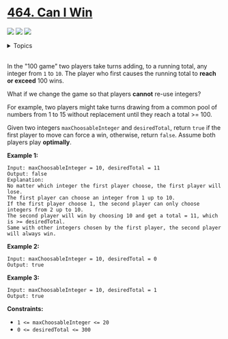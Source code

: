 # [464. Can I Win](https://leetcode.cn/problems/can-i-win/)

![](https://img.shields.io/badge/Difficulty-Easy-green.svg)
![](https://img.shields.io/badge/Difficulty-Medium-F8AF40.svg)
![](https://img.shields.io/badge/Difficulty-Hard-red.svg)

<details>
<summary>Topics</summary>

* [`Bit Manipulation`](https://leetcode.com/tag/bit-manipulation/)
* [`Dynamic Programming`](https://leetcode.com/tag/dynamic-programming/)
* [`Math`](https://leetcode.com/tag/math/)
* [`Memorization`](https://leetcode.com/tag/memorization/)
* [`Bitmask`](https://leetcode.com/tag/bitmask/)
* [`Game Theory`](https://leetcode.com/tag/game-theory/)

</details>
<br />

In the "100 game" two players take turns adding, to a running total, any integer from `1` to `10`. The player who first causes the running total to **reach or exceed** 100 wins.

What if we change the game so that players **cannot** re-use integers?

For example, two players might take turns drawing from a common pool of numbers from 1 to 15 without replacement until they reach a total >= 100.

Given two integers `maxChoosableInteger` and `desiredTotal`, return `true` if the first player to move can force a win, otherwise, return `false`. Assume both players play **optimally**.

**Example 1:**

    Input: maxChoosableInteger = 10, desiredTotal = 11
    Output: false
    Explanation:
    No matter which integer the first player choose, the first player will lose.
    The first player can choose an integer from 1 up to 10.
    If the first player choose 1, the second player can only choose integers from 2 up to 10.
    The second player will win by choosing 10 and get a total = 11, which is >= desiredTotal.
    Same with other integers chosen by the first player, the second player will always win.

**Example 2:**

    Input: maxChoosableInteger = 10, desiredTotal = 0
    Output: true

**Example 3:**

    Input: maxChoosableInteger = 10, desiredTotal = 1
    Output: true

**Constraints:**

 + `1 <= maxChoosableInteger <= 20`
 + `0 <= desiredTotal <= 300`
